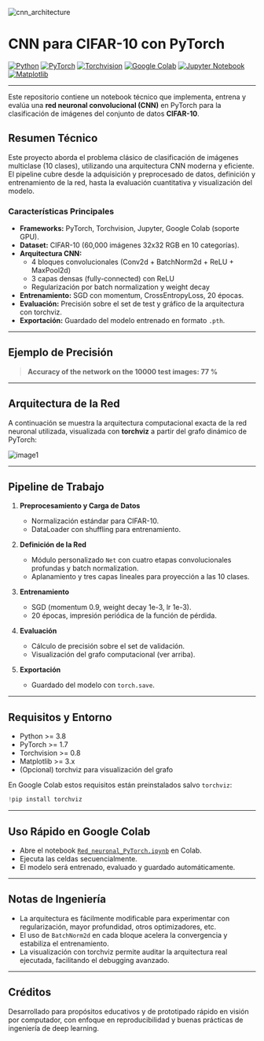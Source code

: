 ![cnn_architecture](https://github.com/user-attachments/assets/0233256e-ffeb-4d2f-bc06-dc1378082fa2)


# CNN para CIFAR-10 con PyTorch

[![Python](https://img.shields.io/badge/Python-3.8%2B-blue?logo=python)](https://www.python.org/)
[![PyTorch](https://img.shields.io/badge/PyTorch-1.7%2B-EE4C2C?logo=pytorch)](https://pytorch.org/)
[![Torchvision](https://img.shields.io/badge/torchvision-0.8%2B-green?logo=pytorch)](https://pytorch.org/vision/stable/)
[![Google Colab](https://img.shields.io/badge/Colab-GPU-yellow?logo=googlecolab)](https://colab.research.google.com/)
[![Jupyter Notebook](https://img.shields.io/badge/Jupyter-Notebook-orange?logo=jupyter)](https://jupyter.org/)
[![Matplotlib](https://img.shields.io/badge/Matplotlib-3.x-yellowgreen?logo=matplotlib)](https://matplotlib.org/)

---

Este repositorio contiene un notebook técnico que implementa, entrena y evalúa una **red neuronal convolucional (CNN)** en PyTorch para la clasificación de imágenes del conjunto de datos **CIFAR-10**.

## Resumen Técnico

Este proyecto aborda el problema clásico de clasificación de imágenes multiclase (10 clases), utilizando una arquitectura CNN moderna y eficiente. El pipeline cubre desde la adquisición y preprocesado de datos, definición y entrenamiento de la red, hasta la evaluación cuantitativa y visualización del modelo.

### Características Principales

- **Frameworks:** PyTorch, Torchvision, Jupyter, Google Colab (soporte GPU).
- **Dataset:** CIFAR-10 (60,000 imágenes 32x32 RGB en 10 categorías).
- **Arquitectura CNN:**
  - 4 bloques convolucionales (Conv2d + BatchNorm2d + ReLU + MaxPool2d)
  - 3 capas densas (fully-connected) con ReLU
  - Regularización por batch normalization y weight decay
- **Entrenamiento:** SGD con momentum, CrossEntropyLoss, 20 épocas.
- **Evaluación:** Precisión sobre el set de test y gráfico de la arquitectura con torchviz.
- **Exportación:** Guardado del modelo entrenado en formato `.pth`.

---

## Ejemplo de Precisión

> **Accuracy of the network on the 10000 test images: 77 %**

---

## Arquitectura de la Red

A continuación se muestra la arquitectura computacional exacta de la red neuronal utilizada, visualizada con **torchviz** a partir del grafo dinámico de PyTorch:

![image1](image1)

---

## Pipeline de Trabajo

1. **Preprocesamiento y Carga de Datos**
   - Normalización estándar para CIFAR-10.
   - DataLoader con shuffling para entrenamiento.

2. **Definición de la Red**
   - Módulo personalizado `Net` con cuatro etapas convolucionales profundas y batch normalization.
   - Aplanamiento y tres capas lineales para proyección a las 10 clases.

3. **Entrenamiento**
   - SGD (momentum 0.9, weight decay 1e-3, lr 1e-3).
   - 20 épocas, impresión periódica de la función de pérdida.

4. **Evaluación**
   - Cálculo de precisión sobre el set de validación.
   - Visualización del grafo computacional (ver arriba).

5. **Exportación**
   - Guardado del modelo con `torch.save`.

---

## Requisitos y Entorno

- Python >= 3.8
- PyTorch >= 1.7
- Torchvision >= 0.8
- Matplotlib >= 3.x
- (Opcional) torchviz para visualización del grafo

En Google Colab estos requisitos están preinstalados salvo `torchviz`:
```python
!pip install torchviz
```

---

## Uso Rápido en Google Colab

- Abre el notebook [`Red_neuronal_PyTorch.ipynb`](./Red_neuronal_PyTorch.ipynb) en Colab.
- Ejecuta las celdas secuencialmente.
- El modelo será entrenado, evaluado y guardado automáticamente.

---

## Notas de Ingeniería

- La arquitectura es fácilmente modificable para experimentar con regularización, mayor profundidad, otros optimizadores, etc.
- El uso de `BatchNorm2d` en cada bloque acelera la convergencia y estabiliza el entrenamiento.
- La visualización con torchviz permite auditar la arquitectura real ejecutada, facilitando el debugging avanzado.

---

## Créditos

Desarrollado para propósitos educativos y de prototipado rápido en visión por computador, con enfoque en reproducibilidad y buenas prácticas de ingeniería de deep learning.
